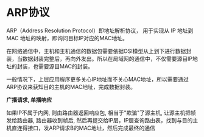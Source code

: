 # ARP协议

ARP（Address Resolution Protocol）即地址解析协议， 用于实现从 IP 地址到 MAC 地址的映射，即询问目标IP对应的MAC地址。

在网络通信中，主机和主机通信的数据包需要依据OSI模型从上到下进行数据封装，当数据封装完整后，再向外发出。所以在局域网的通信中，不仅需要源目IP地址的封装，也需要源目MAC的封装。

一般情况下，上层应用程序更多关心IP地址而不关心MAC地址，所以需要通过ARP协议来获知目的主机的MAC地址，完成数据封装。

**广播请求, 单播响应**

如果IP不属于内网, 则由路由器返回响应包, 相当于"欺骗"了源主机, 让源主机把帧发给路由器, 路由器收到帧后, 然后再提交给IP层，IP层查询路由表，找到与目的主机直连得接口，发ARP请求B的MAC地址，然后完成最终的通信